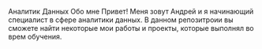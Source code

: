 Аналитик Данных
Обо мне
Привет! Меня зовут Андрей и я начинающий специалист в сфере аналитики данных. В данном репозитроии вы сможете найти некоторые мои работы и проекты, которые выполнял во врем обучения. 
